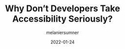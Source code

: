 ---
author: melaniersumner
date: 2022-01-24
draft: true
publisher: css
tags:
  - accessibility
  - meta
target_url: https://css-tricks.com/why-dont-developers-take-accessibility-seriously/
title: Why Don’t Developers Take Accessibility Seriously?
---